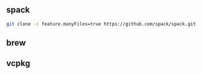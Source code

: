 ## spack
```bash
git clone -c feature.manyFiles=true https://github.com/spack/spack.git
```

## brew

## vcpkg

<!-- ##  -->